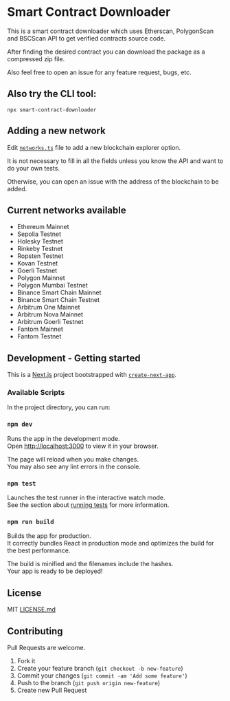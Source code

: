 # Smart Contract Downloader

This is a smart contract downloader which uses Etherscan, PolygonScan and BSCScan API to get verified contracts source code.

After finding the desired contract you can download the package as a compressed zip file.

Also feel free to open an issue for any feature request, bugs, etc.

## Also try the CLI tool:

```
npx smart-contract-downloader
```

## Adding a new network

Edit [`networks.ts`](https://github.com/amimaro/smart-contract-downloader/blob/main/networks.ts) file to add a new blockchain explorer option.

It is not necessary to fill in all the fields unless you know the API and want to do your own tests.

Otherwise, you can open an issue with the address of the blockchain to be added.

## Current networks available

- Ethereum Mainnet
- Sepolia Testnet
- Holesky Testnet
- Rinkeby Testnet
- Ropsten Testnet
- Kovan Testnet
- Goerli Testnet
- Polygon Mainnet
- Polygon Mumbai Testnet
- Binance Smart Chain Mainnet
- Binance Smart Chain Testnet
- Arbitrum One Mainnet
- Arbitrum Nova Mainnet
- Arbitrum Goerli Testnet
- Fantom Mainnet
- Fantom Testnet

## Development - Getting started

This is a [Next.js](https://nextjs.org/) project bootstrapped with [`create-next-app`](https://github.com/vercel/next.js/tree/canary/packages/create-next-app).


### Available Scripts

In the project directory, you can run:

### `npm dev`

Runs the app in the development mode.\
Open [http://localhost:3000](http://localhost:3000) to view it in your browser.

The page will reload when you make changes.\
You may also see any lint errors in the console.

### `npm test`

Launches the test runner in the interactive watch mode.\
See the section about [running tests](https://facebook.github.io/create-react-app/docs/running-tests) for more information.

### `npm run build`

Builds the app for production.\
It correctly bundles React in production mode and optimizes the build for the best performance.

The build is minified and the filenames include the hashes.\
Your app is ready to be deployed!

## License

MIT [LICENSE.md](LICENSE.md)

## Contributing

Pull Requests are welcome.

1. Fork it
2. Create your feature branch (`git checkout -b new-feature`)
3. Commit your changes (`git commit -am 'Add some feature'`)
4. Push to the branch (`git push origin new-feature`)
5. Create new Pull Request

